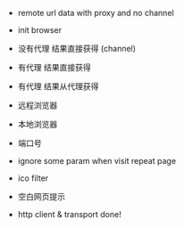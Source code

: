 - remote url data with proxy and no channel
- init browser

- 没有代理 结果直接获得 (channel)
- 有代理 结果直接获得
- 有代理 结果从代理获得

- 远程浏览器
- 本地浏览器

- 端口号

- ignore some param when visit repeat page

- ico filter
- 空白网页提示

- http client & transport done!